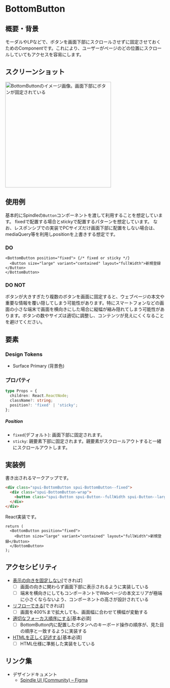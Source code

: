 # BottomButton

## 概要・背景
モーダルやLPなどで、ボタンを画面下部にスクロールさせずに固定させておくためのComponentです。これにより、ユーザーがページのどの位置にスクロールしていてもアクセスを容易にします。

## スクリーンショット
<img width="334" alt="BottomButtonのイメージ画像。画面下部にボタンが固定されている" src="https://github.com/openameba/spindle/assets/44389443/2b75bbba-4f8c-4891-8e6f-36a44c5dfbe7">

## 使用例
基本的にSpindleの`Button`コンポーネントを渡して利用することを想定しています。 fixedで配置する場合とstickyで配置するパターンを想定しています。
なお、レスポンシブでの実装でPCサイズだけ画面下部に配置をしない場合は、mediaQuery等を利用しpositionを上書きする想定です。

### DO
```tsx
<BottomButton position="fixed"> {/* fixed or sticky */}
  <Button size="large" variant="contained" layout="fullWidth">新規登録</Button>
</BottomButton>
```

### DO NOT
ボタンが大きすぎたり複数のボタンを画面に固定すると、ウェブページの本文や重要な情報を覆い隠してしまう可能性があります。特にスマートフォンなどの画面の小さな端末で画面を横向きにした場合に縦幅が縮み隠れてしまう可能性があります。ボタンの数やサイズは適切に調整し、コンテンツが見えにくくなることを避けてください。

## 要素

### Design Tokens
- Surface Primary (背景色)

### プロパティ
```typescript
type Props = {
  children: React.ReactNode;
  className?: string;
  position?: 'fixed' | 'sticky';
};
```

##### Position
- `fixed`(デフォルト): 画面下部に固定されます。
- `sticky`: 親要素下部に固定されます。親要素がスクロールアウトすると一緒にスクロールアウトします。

## 実装例
書き出されるマークアップです。
```html
<div class="spui-BottomButton spui-BottomButton--fixed">
  <div class="spui-BottomButton-wrap">
    <button class="spui-Button spui-Button--fullWidth spui-Button--large spui-Button--contained">新規登録</button>
  </div>
</div>
```

React実装です。
```tsx
return (
  <BottomButton position="fixed">
    <Button size="large" variant="contained" layout="fullWidth">新規登録</Button>
  </BottomButton>
);
```

## アクセシビリティ
- [表示の向きを固定しない](https://a11y-guidelines.ameba.design/1/3/4/)[できれば]
  - [ ] 画面の向きに関わらず画面下部に表示されるように実装している
  - [ ] 端末を横向きにしてもコンポーネントでWebページの本文エリアが極端に小さくならないよう、コンポーネントの高さが設計されている
- [リフローできる](https://a11y-guidelines.ameba.design/1/4/10/)[できれば]
  - [ ] 画面を400%まで拡大しても、画面幅に合わせて横幅が変動する
- [適切なフォーカス順序にする](https://a11y-guidelines.ameba.design/2/4/3/)[基本必須]
  - [ ] BottomButton内に配置したボタンへのキーボード操作の順序が、見た目の順序と一致するように実装する
- [HTMLを正しく記述する](https://a11y-guidelines.ameba.design/4/1/1/)[基本必須]
  - [ ] HTML仕様に準拠した実装をしている

## リンク集
- デザインドキュメント
  - [Spindle UI (Community) – Figma](https://www.figma.com/file/Toaz94rO0kOURholZTn7an/Spindle-UI-(Community)?type=design&node-id=367-44279&mode=design&t=hHIm2kyWNI0yxejC-4)
